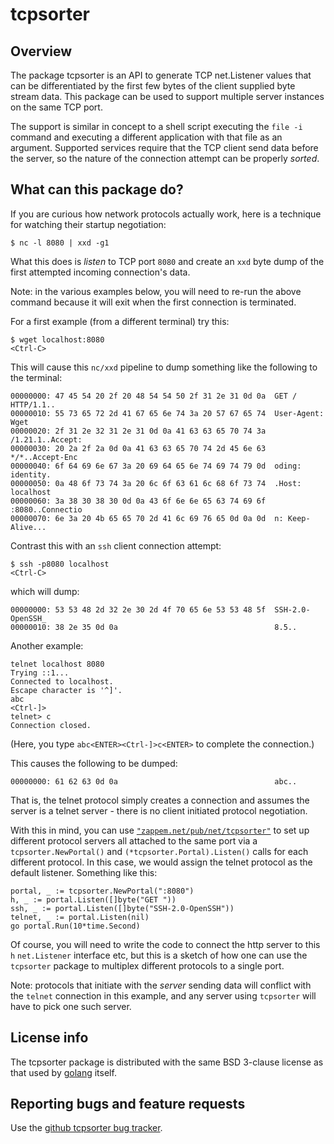 # tcpsorter

## Overview

The package tcpsorter is an API to generate TCP net.Listener values
that can be differentiated by the first few bytes of the client
supplied byte stream data. This package can be used to support
multiple server instances on the same TCP port.

The support is similar in concept to a shell script executing the
`file -i` command and executing a different application with that file
as an argument. Supported services require that the TCP client send
data before the server, so the nature of the connection attempt can be
properly _sorted_.

## What can this package do?

If you are curious how network protocols actually work, here is a
technique for watching their startup negotiation:
```
$ nc -l 8080 | xxd -g1
```
What this does is _listen_ to TCP port `8080` and create an `xxd` byte
dump of the first attempted incoming connection's data.

Note: in the various examples below, you will need to re-run the above
command because it will exit when the first connection is terminated.

For a first example (from a different terminal) try this:
```
$ wget localhost:8080
<Ctrl-C>
```
This will cause this `nc/xxd` pipeline to dump something like the
following to the terminal:
```
00000000: 47 45 54 20 2f 20 48 54 54 50 2f 31 2e 31 0d 0a  GET / HTTP/1.1..
00000010: 55 73 65 72 2d 41 67 65 6e 74 3a 20 57 67 65 74  User-Agent: Wget
00000020: 2f 31 2e 32 31 2e 31 0d 0a 41 63 63 65 70 74 3a  /1.21.1..Accept:
00000030: 20 2a 2f 2a 0d 0a 41 63 63 65 70 74 2d 45 6e 63   */*..Accept-Enc
00000040: 6f 64 69 6e 67 3a 20 69 64 65 6e 74 69 74 79 0d  oding: identity.
00000050: 0a 48 6f 73 74 3a 20 6c 6f 63 61 6c 68 6f 73 74  .Host: localhost
00000060: 3a 38 30 38 30 0d 0a 43 6f 6e 6e 65 63 74 69 6f  :8080..Connectio
00000070: 6e 3a 20 4b 65 65 70 2d 41 6c 69 76 65 0d 0a 0d  n: Keep-Alive...
```

Contrast this with an `ssh` client connection attempt:
```
$ ssh -p8080 localhost
<Ctrl-C>
```
which will dump:
```
00000000: 53 53 48 2d 32 2e 30 2d 4f 70 65 6e 53 53 48 5f  SSH-2.0-OpenSSH_
00000010: 38 2e 35 0d 0a                                   8.5..
```

Another example:
```
telnet localhost 8080
Trying ::1...
Connected to localhost.
Escape character is '^]'.
abc
<Ctrl-]>
telnet> c
Connection closed.
```
(Here, you type `abc<ENTER><Ctrl-]>c<ENTER>` to complete the connection.)

This causes the following to be dumped:
```
00000000: 61 62 63 0d 0a                                   abc..
```
That is, the telnet protocol simply creates a connection and assumes
the server is a telnet server - there is no client initiated protocol
negotiation.

With this in mind, you can use
[`"zappem.net/pub/net/tcpsorter"`](https://pkg.go.dev/zappem.net/pub/net/tcpsorter)
to set up different protocol servers all attached to the same port via
a `tcpsorter.NewPortal()` and `(*tcpsorter.Portal).Listen()` calls for
each different protocol. In this case, we would assign the telnet protocol as the default listener. Something like this:
```
portal, _ := tcpsorter.NewPortal(":8080")
h, _ := portal.Listen([]byte("GET "))
ssh, _ := portal.Listen([]byte("SSH-2.0-OpenSSH"))
telnet, _ := portal.Listen(nil)
go portal.Run(10*time.Second)
```

Of course, you will need to write the code to connect the http server
to this `h` `net.Listener` interface etc, but this is a sketch of how
one can use the `tcpsorter` package to multiplex different protocols
to a single port.

Note: protocols that initiate with the _server_ sending data will
conflict with the `telnet` connection in this example, and any server
using `tcpsorter` will have to pick one such server.

## License info

The tcpsorter package is distributed with the same BSD 3-clause
license as that used by [golang](https://golang.org/LICENSE) itself.

## Reporting bugs and feature requests

Use the [github tcpsorter bug
tracker](https://github.com/tinkerator/tcpsorter/issues).
